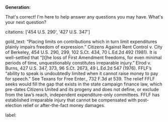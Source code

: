 **Generation:**

 That's correct! I'm here to help answer any questions you may have. What's your next question?

citations: ['454 U.S. 290', '427 U.S. 347']

gold_text: “Placing limits on contributions which in turn limit expenditures plainly impairs freedom of expression.” Citizens Against Rent Control v. City of Berkeley, 454 U.S. 290, 299, 102 S.Ct. 434, 70 L.Ed.2d 492 (1981). It is well-settled that “[t]he loss of First Amendment freedoms, for even minimal periods of time, unquestionably constitutes irreparable injury.” Elrod v. Burns, 427 U.S. 347, 373, 96 S.Ct. 2673, 49 L.Ed.2d 547 (1976). FFLF’s “ability to speak is undoubtedly limited when it cannot raise money to pay for speech.” See Texans for Free Enter., 732 F.3d at 539. The relief FFLF seeks would fill the gap that exists in the state campaign finance law, which pre-dates Citizens United and its progeny and does not define, or exclude from the law’s reach, independent expenditure-only committees. FFLF has established irreparable injury that cannot be compensated with post-election relief or after-the-fact money damages.

label: 